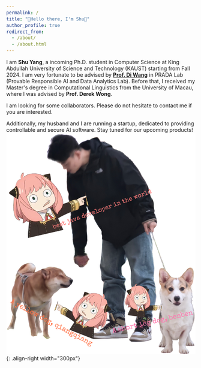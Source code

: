 ```yaml
---
permalink: /
title: "👋Hello there, I'm Shu🌲"
author_profile: true
redirect_from: 
  - /about/
  - /about.html
---
```

I am **Shu Yang**, a incoming Ph.D. student in Computer Science at King Abdullah University of Science and Technology (KAUST) starting from Fall 2024. I am very fortunate to be advised by [**Prof. Di Wang**](https://shao3wangdi.github.io/) in PRADA Lab (Provable Responsible AI and Data Analytics Lab). Before that, I received my Master's degree in Computational Linguistics from the University of Macau, where I was advised by **Prof. Derek Wong**.

I am looking for some collaborators. Please do not hesitate to contact me if you are interested.

Additionally, my husband and I are running a startup, dedicated to providing controllable and secure AI software. Stay tuned for our upcoming products!
![my family](../images/myfamily.jpg){: .align-right width="300px"}